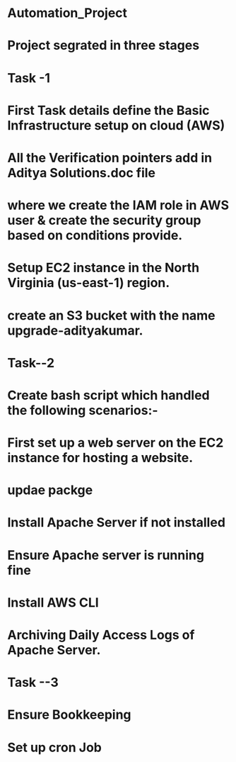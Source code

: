 # Automation_Project
# Project segrated in three stages 
# Task -1
# First Task details define the Basic Infrastructure setup on cloud (AWS)
# All the Verification pointers add in Aditya Solutions.doc file
# where we create the IAM role in AWS user & create the security group based on conditions provide.
# Setup EC2 instance in the North Virginia (us-east-1) region.
# create an S3 bucket with the name upgrade-adityakumar.


# Task--2
# Create bash script which handled the following scenarios:-
# First set up a web server on the EC2 instance for hosting a website.
# updae packge 
# Install Apache Server if not installed
# Ensure Apache server is running fine 
# Install AWS CLI
# Archiving Daily Access Logs of Apache Server.

# Task --3

# Ensure Bookkeeping
# Set up cron Job

